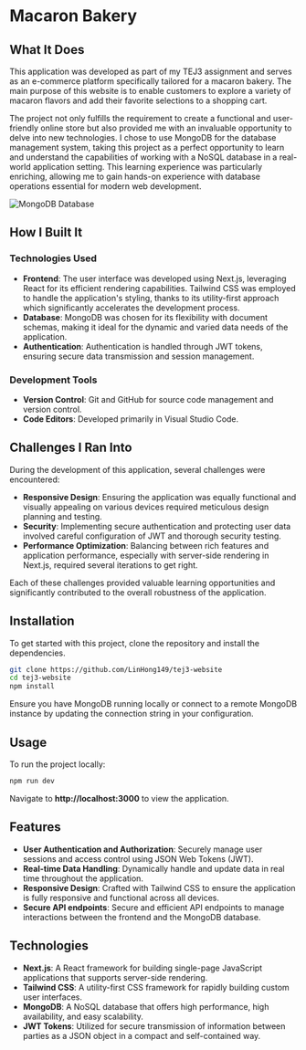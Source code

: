 # Macaron Bakery

## What It Does

This application was developed as part of my TEJ3 assignment and serves as an e-commerce platform specifically tailored for a macaron bakery. The main purpose of this website is to enable customers to explore a variety of macaron flavors and add their favorite selections to a shopping cart.

The project not only fulfills the requirement to create a functional and user-friendly online store but also provided me with an invaluable opportunity to delve into new technologies. I chose to use MongoDB for the database management system, taking this project as a perfect opportunity to learn and understand the capabilities of working with a NoSQL database in a real-world application setting. This learning experience was particularly enriching, allowing me to gain hands-on experience with database operations essential for modern web development.

![MongoDB Database](https://cdn.discordapp.com/attachments/1070372249959407646/1234323027861311498/image.png?ex=66305066&is=662efee6&hm=bac319489d6b6bd9d2cc71a22a561fc123680b3bf33a987801c11b9068e4508d&)

## How I Built It

### Technologies Used
- **Frontend**: The user interface was developed using Next.js, leveraging React for its efficient rendering capabilities. Tailwind CSS was employed to handle the application's styling, thanks to its utility-first approach which significantly accelerates the development process.
- **Database**: MongoDB was chosen for its flexibility with document schemas, making it ideal for the dynamic and varied data needs of the application.
- **Authentication**: Authentication is handled through JWT tokens, ensuring secure data transmission and session management.

### Development Tools
- **Version Control**: Git and GitHub for source code management and version control.
- **Code Editors**: Developed primarily in Visual Studio Code.

## Challenges I Ran Into

During the development of this application, several challenges were encountered:

- **Responsive Design**: Ensuring the application was equally functional and visually appealing on various devices required meticulous design planning and testing.
- **Security**: Implementing secure authentication and protecting user data involved careful configuration of JWT and thorough security testing.
- **Performance Optimization**: Balancing between rich features and application performance, especially with server-side rendering in Next.js, required several iterations to get right.

Each of these challenges provided valuable learning opportunities and significantly contributed to the overall robustness of the application.

## Installation

To get started with this project, clone the repository and install the dependencies.

```bash
git clone https://github.com/LinHong149/tej3-website
cd tej3-website
npm install
```

Ensure you have MongoDB running locally or connect to a remote MongoDB instance by updating the connection string in your configuration.

## Usage

To run the project locally:

```bash
npm run dev
```

Navigate to **http://localhost:3000** to view the application.

## Features

- **User Authentication and Authorization**: Securely manage user sessions and access control using JSON Web Tokens (JWT).
- **Real-time Data Handling**: Dynamically handle and update data in real time throughout the application.
- **Responsive Design**: Crafted with Tailwind CSS to ensure the application is fully responsive and functional across all devices.
- **Secure API endpoints**: Secure and efficient API endpoints to manage interactions between the frontend and the MongoDB database.

## Technologies

- **Next.js**: A React framework for building single-page JavaScript applications that supports server-side rendering.
- **Tailwind CSS**: A utility-first CSS framework for rapidly building custom user interfaces.
- **MongoDB**: A NoSQL database that offers high performance, high availability, and easy scalability.
- **JWT Tokens**: Utilized for secure transmission of information between parties as a JSON object in a compact and self-contained way.

